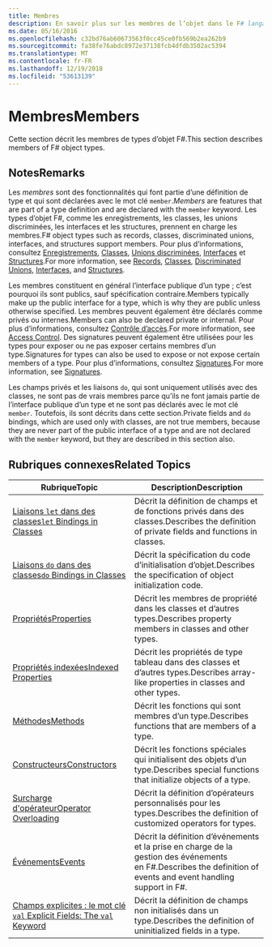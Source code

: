 ```yaml
---
title: Membres
description: En savoir plus sur les membres de l’objet dans le F# langage de programmation.
ms.date: 05/16/2016
ms.openlocfilehash: c32bd76ab60673563f0cc45ce0fb569b2ea262b9
ms.sourcegitcommit: fa38fe76abdc8972e37138fcb4dfdb3502ac5394
ms.translationtype: MT
ms.contentlocale: fr-FR
ms.lasthandoff: 12/19/2018
ms.locfileid: "53613139"
---
```

# <a name="members"></a><span data-ttu-id="fa976-103">Membres</span><span class="sxs-lookup"><span data-stu-id="fa976-103">Members</span></span>

<span data-ttu-id="fa976-104">Cette section décrit les membres de types d’objet F#.</span><span class="sxs-lookup"><span data-stu-id="fa976-104">This section describes members of F# object types.</span></span>

## <a name="remarks"></a><span data-ttu-id="fa976-105">Notes</span><span class="sxs-lookup"><span data-stu-id="fa976-105">Remarks</span></span>

<span data-ttu-id="fa976-106">Les *membres* sont des fonctionnalités qui font partie d’une définition de type et qui sont déclarées avec le mot clé `member`.</span><span class="sxs-lookup"><span data-stu-id="fa976-106">*Members* are features that are part of a type definition and are declared with the `member` keyword.</span></span> <span data-ttu-id="fa976-107">Les types d’objet F#, comme les enregistrements, les classes, les unions discriminées, les interfaces et les structures, prennent en charge les membres.</span><span class="sxs-lookup"><span data-stu-id="fa976-107">F# object types such as records, classes, discriminated unions, interfaces, and structures support members.</span></span> <span data-ttu-id="fa976-108">Pour plus d’informations, consultez [Enregistrements](../records.md), [Classes](../classes.md), [Unions discriminées](../discriminated-Unions.md), [Interfaces](../interfaces.md) et [Structures](../structures.md).</span><span class="sxs-lookup"><span data-stu-id="fa976-108">For more information, see [Records](../records.md), [Classes](../classes.md), [Discriminated Unions](../discriminated-Unions.md), [Interfaces](../interfaces.md), and [Structures](../structures.md).</span></span>

<span data-ttu-id="fa976-109">Les membres constituent en général l’interface publique d’un type ; c’est pourquoi ils sont publics, sauf spécification contraire.</span><span class="sxs-lookup"><span data-stu-id="fa976-109">Members typically make up the public interface for a type, which is why they are public unless otherwise specified.</span></span> <span data-ttu-id="fa976-110">Les membres peuvent également être déclarés comme privés ou internes.</span><span class="sxs-lookup"><span data-stu-id="fa976-110">Members can also be declared private or internal.</span></span> <span data-ttu-id="fa976-111">Pour plus d’informations, consultez [Contrôle d’accès](../access-Control.md).</span><span class="sxs-lookup"><span data-stu-id="fa976-111">For more information, see [Access Control](../access-Control.md).</span></span> <span data-ttu-id="fa976-112">Des signatures peuvent également être utilisées pour les types pour exposer ou ne pas exposer certains membres d’un type.</span><span class="sxs-lookup"><span data-stu-id="fa976-112">Signatures for types can also be used to expose or not expose certain members of a type.</span></span> <span data-ttu-id="fa976-113">Pour plus d’informations, consultez [Signatures](../signatures.md).</span><span class="sxs-lookup"><span data-stu-id="fa976-113">For more information, see [Signatures](../signatures.md).</span></span>

<span data-ttu-id="fa976-114">Les champs privés et les liaisons `do`, qui sont uniquement utilisés avec des classes, ne sont pas de vrais membres parce qu’ils ne font jamais partie de l’interface publique d’un type et ne sont pas déclarés avec le mot clé `member`. Toutefois, ils sont décrits dans cette section.</span><span class="sxs-lookup"><span data-stu-id="fa976-114">Private fields and `do` bindings, which are used only with classes, are not true members, because they are never part of the public interface of a type and are not declared with the `member` keyword, but they are described in this section also.</span></span>

## <a name="related-topics"></a><span data-ttu-id="fa976-115">Rubriques connexes</span><span class="sxs-lookup"><span data-stu-id="fa976-115">Related Topics</span></span>

|<span data-ttu-id="fa976-116">Rubrique</span><span class="sxs-lookup"><span data-stu-id="fa976-116">Topic</span></span>|<span data-ttu-id="fa976-117">Description</span><span class="sxs-lookup"><span data-stu-id="fa976-117">Description</span></span>|
|-----|-----------|
|[<span data-ttu-id="fa976-118">Liaisons `let` dans des classes</span><span class="sxs-lookup"><span data-stu-id="fa976-118">`let` Bindings in Classes</span></span>](let-bindings-in-classes.md)|<span data-ttu-id="fa976-119">Décrit la définition de champs et de fonctions privés dans des classes.</span><span class="sxs-lookup"><span data-stu-id="fa976-119">Describes the definition of private fields and functions in classes.</span></span>|
|[<span data-ttu-id="fa976-120">Liaisons `do` dans des classes</span><span class="sxs-lookup"><span data-stu-id="fa976-120">`do` Bindings in Classes</span></span>](do-bindings-in-classes.md)|<span data-ttu-id="fa976-121">Décrit la spécification du code d’initialisation d’objet.</span><span class="sxs-lookup"><span data-stu-id="fa976-121">Describes the specification of object initialization code.</span></span>|
|[<span data-ttu-id="fa976-122">Propriétés</span><span class="sxs-lookup"><span data-stu-id="fa976-122">Properties</span></span>](properties.md)|<span data-ttu-id="fa976-123">Décrit les membres de propriété dans les classes et d’autres types.</span><span class="sxs-lookup"><span data-stu-id="fa976-123">Describes property members in classes and other types.</span></span>|
|[<span data-ttu-id="fa976-124">Propriétés indexées</span><span class="sxs-lookup"><span data-stu-id="fa976-124">Indexed Properties</span></span>](indexed-properties.md)|<span data-ttu-id="fa976-125">Décrit les propriétés de type tableau dans des classes et d’autres types.</span><span class="sxs-lookup"><span data-stu-id="fa976-125">Describes array-like properties in classes and other types.</span></span>|
|[<span data-ttu-id="fa976-126">Méthodes</span><span class="sxs-lookup"><span data-stu-id="fa976-126">Methods</span></span>](methods.md)|<span data-ttu-id="fa976-127">Décrit les fonctions qui sont membres d’un type.</span><span class="sxs-lookup"><span data-stu-id="fa976-127">Describes functions that are members of a type.</span></span>|
|[<span data-ttu-id="fa976-128">Constructeurs</span><span class="sxs-lookup"><span data-stu-id="fa976-128">Constructors</span></span>](constructors.md)|<span data-ttu-id="fa976-129">Décrit les fonctions spéciales qui initialisent des objets d’un type.</span><span class="sxs-lookup"><span data-stu-id="fa976-129">Describes special functions that initialize objects of a type.</span></span>|
|[<span data-ttu-id="fa976-130">Surcharge d'opérateur</span><span class="sxs-lookup"><span data-stu-id="fa976-130">Operator Overloading</span></span>](../operator-overloading.md)|<span data-ttu-id="fa976-131">Décrit la définition d’opérateurs personnalisés pour les types.</span><span class="sxs-lookup"><span data-stu-id="fa976-131">Describes the definition of customized operators for types.</span></span>|
|[<span data-ttu-id="fa976-132">Événements</span><span class="sxs-lookup"><span data-stu-id="fa976-132">Events</span></span>](events.md)|<span data-ttu-id="fa976-133">Décrit la définition d’événements et la prise en charge de la gestion des événements en F#.</span><span class="sxs-lookup"><span data-stu-id="fa976-133">Describes the definition of events and event handling support in F#.</span></span>|
|[<span data-ttu-id="fa976-134">Champs explicites : le mot clé `val` </span><span class="sxs-lookup"><span data-stu-id="fa976-134">Explicit Fields: The `val` Keyword</span></span>](explicit-fields-the-val-keyword.md)|<span data-ttu-id="fa976-135">Décrit la définition de champs non initialisés dans un type.</span><span class="sxs-lookup"><span data-stu-id="fa976-135">Describes the definition of uninitialized fields in a type.</span></span>|